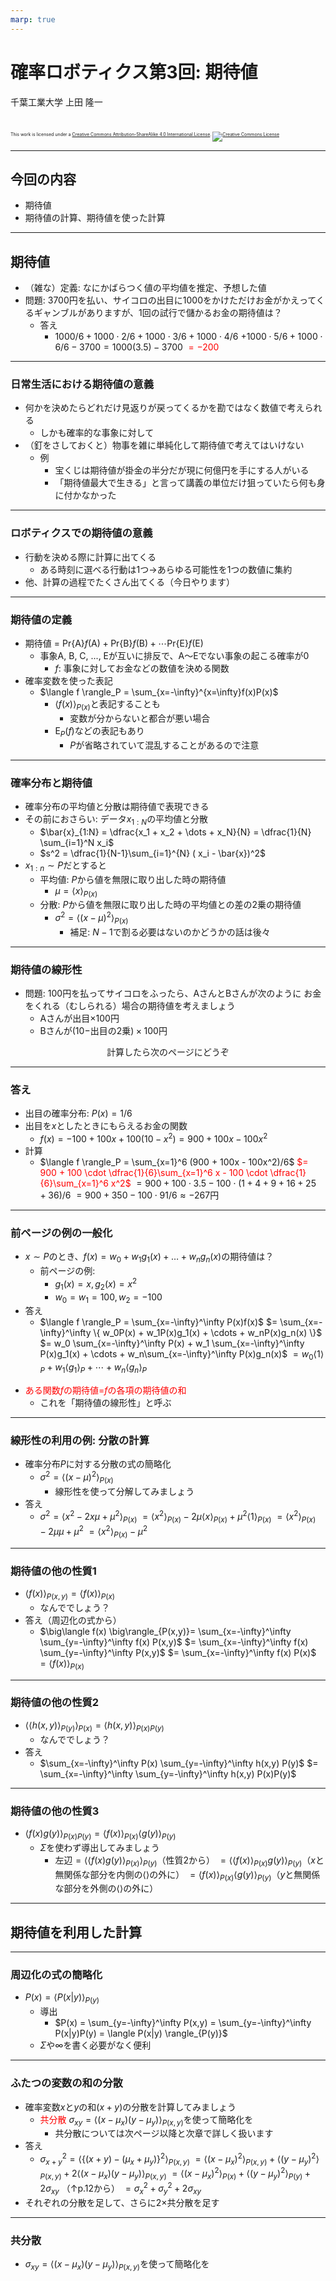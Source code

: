 ```yaml
---
marp: true
---
```


<!-- footer: 確率ロボティクス第3回 -->

# 確率ロボティクス第3回: 期待値

千葉工業大学 上田 隆一

<br />

<p style="font-size:50%">
This work is licensed under a <a rel="license" href="http://creativecommons.org/licenses/by-sa/4.0/">Creative Commons Attribution-ShareAlike 4.0 International License</a>.
<a rel="license" href="http://creativecommons.org/licenses/by-sa/4.0/">
<img alt="Creative Commons License" style="border-width:0" src="https://i.creativecommons.org/l/by-sa/4.0/88x31.png" /></a>
</p>

---

<!-- paginate: true -->

## 今回の内容

- 期待値
- 期待値の計算、期待値を使った計算

---

## 期待値

- （雑な）定義: なにかばらつく値の平均値を推定、予想した値
- 問題: 3700円を払い、サイコロの出目に1000をかけただけお金がかえってくるギャンブルがありますが、1回の試行で儲かるお金の期待値は？
    - 答え
        * $1000/6 + 1000\cdot 2/6 + 1000\cdot 3/6 + 1000\cdot 4/6$
$+ 1000 \cdot 5/6 + 1000 \cdot 6/6 - 3700 = 1000(3.5) - 3700$ <span style="color:red">$= -200$</span>

---

### 日常生活における期待値の意義

- 何かを決めたらどれだけ見返りが戻ってくるかを勘ではなく数値で考えられる
    - しかも確率的な事象に対して
- （釘をさしておくと）物事を雑に単純化して期待値で考えてはいけない
    - 例
        - 宝くじは期待値が掛金の半分だが現に何億円を手にする人がいる
        - 「期待値最大で生きる」と言って講義の単位だけ狙っていたら何も身に付かなかった


---

### ロボティクスでの期待値の意義

- 行動を決める際に計算に出てくる
    - ある時刻に選べる行動は1つ$\rightarrow$あらゆる可能性を1つの数値に集約
- 他、計算の過程でたくさん出てくる（今日やります）

---

### 期待値の定義

- 期待値 = $\text{Pr}\{$A$\}f($A$) + \text{Pr}\{$B$\}f($B$) + \cdots \text{Pr}\{$E$\}f($E$)$
    - 事象A, B, C, ..., Eが互いに排反で、A〜Eでない事象の起こる確率が0
        - $f$: 事象に対してお金などの数値を決める関数
- 確率変数を使った表記
    - $\langle f \rangle_P = \sum_{x=-\infty}^{x=\infty}f(x)P(x)$
        - $\langle f(x) \rangle_{P(x)}$と表記することも
            - 変数が分からないと都合が悪い場合
        - $\text{E}_P(f)$などの表記もあり
            - $P$が省略されていて混乱することがあるので注意

---

### 確率分布と期待値

- 確率分布の平均値と分散は期待値で表現できる
- その前におさらい: データ$x_{1:N}$の平均値と分散
    - $\bar{x}_{1:N} = \dfrac{x_1 + x_2 + \dots + x_N}{N} = \dfrac{1}{N} \sum_{i=1}^N x_i$
    - $s^2 = \dfrac{1}{N-1}\sum_{i=1}^{N} ( x_i - \bar{x})^2$
- $x_{1:n} \sim P$だとすると
    - 平均値: $P$から値を無限に取り出した時の期待値
        - $\mu = \langle x \rangle_{P(x)}$
    - 分散: $P$から値を無限に取り出した時の平均値との差の2乗の期待値
        - $\sigma^2 = \langle (x - \mu)^2\rangle_{P(x)}$
            - 補足: $N-1$で割る必要はないのかどうかの話は後々

---

### 期待値の線形性

- 問題: 100円を払ってサイコロをふったら、AさんとBさんが次のように
お金をくれる（むしられる）場合の期待値を考えましょう
    - Aさんが出目$\times 100$円
    - Bさんが$(10-$出目の2乗$)\times 100$円

<center>計算したら次のページにどうぞ</center>

---

### 答え

- 出目の確率分布: $P(x) = 1/6$
- 出目を$x$としたときにもらえるお金の関数
    - $f(x) = -100 + 100x + 100(10-x^2) = 900 + 100x - 100x^2$
- 計算
    - $\langle f \rangle_P = \sum_{x=1}^6 (900 + 100x - 100x^2)/6$
    <span style="color:red">$= 900 + 100 \cdot \dfrac{1}{6}\sum_{x=1}^6 x - 100 \cdot \dfrac{1}{6}\sum_{x=1}^6 x^2$</span>
    $= 900 + 100 \cdot 3.5 - 100 \cdot (1+4+9+16+25+36)/6$
    $= 900 + 350 - 100 \cdot 91/6 \approx -267$円

---

### 前ページの例の一般化

- $x \sim P$のとき、$f(x) = w_0 + w_1 g_1(x) + \dots + w_n g_n(x)$の期待値は？
    - 前ページの例:
        - $g_1(x)=x, g_2(x)=x^2$
        - $w_0=w_1=100, w_2=-100$
- 答え
    * $\langle f \rangle_P = \sum_{x=-\infty}^\infty P(x)f(x)$
    $= \sum_{x=-\infty}^\infty \{ w_0P(x) + w_1P(x)g_1(x) + \cdots + w_nP(x)g_n(x) \}$
    $= w_0 \sum_{x=-\infty}^\infty P(x) + w_1 \sum_{x=-\infty}^\infty P(x)g_1(x) + \cdots + w_n\sum_{x=-\infty}^\infty P(x)g_n(x)$
    $= w_0 \langle 1 \rangle_P + w_1 \langle g_1 \rangle_P+ \cdots + w_n \langle g_n \rangle_P$
* <span style="color:red">ある関数$f$の期待値=$f$の各項の期待値の和</span>
    - これを「期待値の線形性」と呼ぶ

---

### 線形性の利用の例: 分散の計算

- 確率分布$P$に対する分散の式の簡略化
    - $\sigma^2 = \langle (x - \mu)^2\rangle_{P(x)}$
        - 線形性を使って分解してみましょう
- 答え
    * $\sigma^2 = \langle x^2 -2 x\mu + \mu^2\rangle_{P(x)}$
    $= \langle x^2 \rangle_{P(x)} -2 \mu \langle x\rangle_{P(x)} + \mu^2 \langle 1 \rangle_{P(x)}$
    $= \langle x^2 \rangle_{P(x)} -2 \mu \mu + \mu^2$
    $= \langle x^2 \rangle_{P(x)} - \mu^2$


---

### 期待値の他の性質1


- $\big\langle f(x) \big\rangle_{P(x,y)} = \big\langle f(x) \big\rangle_{P(x)}$
    - なんででしょう？
- 答え（周辺化の式から）
    * $\big\langle f(x) \big\rangle_{P(x,y)}= \sum_{x=-\infty}^\infty \sum_{y=-\infty}^\infty f(x) P(x,y)$
	$= \sum_{x=-\infty}^\infty f(x) \sum_{y=-\infty}^\infty P(x,y)$
	$= \sum_{x=-\infty}^\infty f(x) P(x)$
    $= \big\langle f(x) \big\rangle_{P(x)}$

---

### 期待値の他の性質2

- $\big\langle \langle h(x,y) \rangle_{P(y)} \big\rangle_{P(x)} = \big\langle h(x,y) \big\rangle_{P(x)P(y)}$
    - なんででしょう？
- 答え
    * $\sum_{x=-\infty}^\infty P(x) \sum_{y=-\infty}^\infty  h(x,y) P(y)$
    $= \sum_{x=-\infty}^\infty \sum_{y=-\infty}^\infty  h(x,y) P(x)P(y)$

---

### 期待値の他の性質3

- $\big\langle f(x)g(y) \big\rangle_{P(x)P(y)} = \big\langle f(x) \big\rangle_{P(x)} \big\langle g(y) \big\rangle_{P(y)}$
    - $\Sigma$を使わず導出してみましょう
	    * 左辺$=\big\langle \langle f(x)g(y)\rangle_{P(x)} \big\rangle_{P(y)}$（性質2から）
        $= \big\langle \langle f(x)\rangle_{P(x)}g(y) \big\rangle_{P(y)}$（$x$と無関係な部分を内側の$\langle\rangle$の外に）
        $= \big\langle f(x) \big\rangle_{P(x)} \big\langle g(y) \big\rangle_{P(y)}$（$y$と無関係な部分を外側の$\langle\rangle$の外に）

---

## 期待値を利用した計算

---

### 周辺化の式の簡略化

- $P(x) = \langle P(x|y) \rangle_{P(y)}$
    - 導出
        * $P(x) = \sum_{y=-\infty}^\infty P(x,y) = \sum_{y=-\infty}^\infty P(x|y)P(y) = \langle P(x|y) \rangle_{P(y)}$
    - $\Sigma$や$\infty$を書く必要がなく便利

---

### ふたつの変数の和の分散

- 確率変数$x$と$y$の和$(x+y)$の分散を計算してみましょう
	- <span style="color:red">共分散</span> $\sigma_{xy} = \big\langle (x- \mu_x )(y-\mu_y) \big\rangle_{P(x,y)}$を使って簡略化を
        - 共分散については次ページ以降と次章で詳しく扱います
- 答え
    * $\sigma_{x+y}^2 = \left\langle \left\{ (x+y) - (\mu_x + \mu_y )\right\}^2 \right\rangle_{P(x,y)}$
	$= \langle (x- \mu_x )^2 \rangle_{P(x,y)} + \langle (y- \mu_y )^2 \rangle_{P(x,y)} + 2 \big\langle (x- \mu_x )(y-\mu_y) \big\rangle_{P(x,y)}$
	$= \langle (x- \mu_x )^2 \rangle_{P(x)} + \langle (y- \mu_y )^2 \rangle_{P(y)} + 2 \sigma_{xy}$
	（$\uparrow$p.12から）
	$= \sigma_x^2 + \sigma_y^2 + 2 \sigma_{xy}$
- それぞれの分散を足して、さらに$2\times$共分散を足す

---

### 共分散

- $\sigma_{xy} = \big\langle (x- \mu_x )(y-\mu_y) \big\rangle_{P(x,y)}$を使って簡略化を
